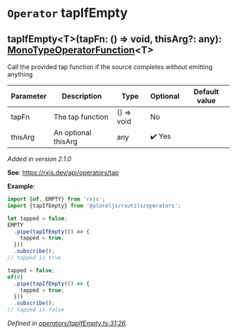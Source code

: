 # `Operator` tapIfEmpty

## tapIfEmpty\<T>(tapFn: () => void, thisArg?: any): [MonoTypeOperatorFunction](https://rxjs.dev/api/index/interface/MonoTypeOperatorFunction)\<T>

Call the provided tap function if the source completes without emitting anything

| **Parameter** | **Description** | **Type** | **Optional** | **Default value** |
|---------------|-----------------|----------|--------------|-------------------|
| tapFn | The tap function | <span>() => void</span> | No |  |
| thisArg | An optional thisArg | <span>any</span> | :heavy_check_mark: Yes |  |

*Added in version 2.1.0*

**See**: https://rxjs.dev/api/operators/tap

**Example**:
```typescript
import {of, EMPTY} from 'rxjs';
import {tapIfEmpty} from '@aloreljs/rxutils/operators';

let tapped = false;
EMPTY
  .pipe(tapIfEmpty(() => {
    tapped = true;
  }))
  .subscribe();
// tapped is true

tapped = false;
of(0)
  .pipe(tapIfEmpty(() => {
    tapped = true;
  }))
  .subscribe();
// tapped is false
```

*Defined in [operators/tapIfEmpty.ts:31:26](https://github.com/Alorel/rxutils/blob/e14ca99/projects/rxutils/operators/tapIfEmpty.ts#L31).*